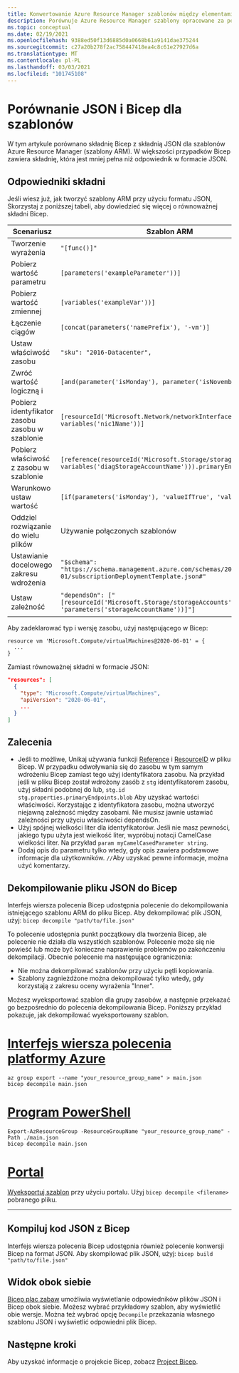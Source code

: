 ```yaml
---
title: Konwertowanie Azure Resource Manager szablonów między elementami JSON i Bicep
description: Porównuje Azure Resource Manager szablony opracowane za pomocą notacji JSON i Bicep.
ms.topic: conceptual
ms.date: 02/19/2021
ms.openlocfilehash: 9388ed50f13d6885d0a0668b61a9141dae375244
ms.sourcegitcommit: c27a20b278f2ac758447418ea4c8c61e27927d6a
ms.translationtype: MT
ms.contentlocale: pl-PL
ms.lasthandoff: 03/03/2021
ms.locfileid: "101745108"
---
```

# <a name="comparing-json-and-bicep-for-templates"></a>Porównanie JSON i Bicep dla szablonów

W tym artykule porównano składnię Bicep z składnią JSON dla szablonów Azure Resource Manager (szablony ARM). W większości przypadków Bicep zawiera składnię, która jest mniej pełna niż odpowiednik w formacie JSON.

## <a name="syntax-equivalents"></a>Odpowiedniki składni

Jeśli wiesz już, jak tworzyć szablony ARM przy użyciu formatu JSON, Skorzystaj z poniższej tabeli, aby dowiedzieć się więcej o równoważnej składni Bicep.

| Scenariusz | Szablon ARM | Bicep |
| -------- | ------------ | ----- |
| Tworzenie wyrażenia | `"[func()]"` | `func()` |
| Pobierz wartość parametru | `[parameters('exampleParameter'))]` | `exampleParameter` |
| Pobierz wartość zmiennej | `[variables('exampleVar'))]` | `exampleVar` |
| Łączenie ciągów | `[concat(parameters('namePrefix'), '-vm')]` | `'${namePrefix}-vm'` |
| Ustaw właściwość zasobu | `"sku": "2016-Datacenter",` | `sku: '2016-Datacenter'` |
| Zwróć wartość logiczną i | `[and(parameter('isMonday'), parameter('isNovember'))]` | `isMonday && isNovember` |
| Pobierz identyfikator zasobu zasobu w szablonie | `[resourceId('Microsoft.Network/networkInterfaces', variables('nic1Name'))]` | `nic1.id` |
| Pobierz właściwość z zasobu w szablonie | `[reference(resourceId('Microsoft.Storage/storageAccounts', variables('diagStorageAccountName'))).primaryEndpoints.blob]` | `diagsAccount.properties.primaryEndpoints.blob` |
| Warunkowo ustaw wartość | `[if(parameters('isMonday'), 'valueIfTrue', 'valueIfFalse')]` | `isMonday ? 'valueIfTrue' : 'valueIfFalse'` |
| Oddziel rozwiązanie do wielu plików | Używanie połączonych szablonów | Korzystanie z modułów |
| Ustawianie docelowego zakresu wdrożenia | `"$schema": "https://schema.management.azure.com/schemas/2018-05-01/subscriptionDeploymentTemplate.json#"` | `targetScope = 'subscription'` |
| Ustaw zależność | `"dependsOn": ["[resourceId('Microsoft.Storage/storageAccounts', 'parameters('storageAccountName'))]"]` | Polegaj na automatycznym wykryciu zależności lub ręcznie ustaw zależność z `dependsOn: [ stg ]` |

Aby zadeklarować typ i wersję zasobu, użyj następującego w Bicep:

```bicep
resource vm 'Microsoft.Compute/virtualMachines@2020-06-01' = {
  ...
}
```

Zamiast równoważnej składni w formacie JSON:

```json
"resources": [
  {
    "type": "Microsoft.Compute/virtualMachines",
    "apiVersion": "2020-06-01",
    ...
  }
]
```

## <a name="recommendations"></a>Zalecenia

* Jeśli to możliwe, Unikaj używania funkcji [Reference](template-functions-resource.md#reference) i [ResourceID](template-functions-resource.md#resourceid) w pliku Bicep. W przypadku odwoływania się do zasobu w tym samym wdrożeniu Bicep zamiast tego użyj identyfikatora zasobu. Na przykład jeśli w pliku Bicep został wdrożony zasób z `stg` identyfikatorem zasobu, użyj składni podobnej do lub, `stg.id` `stg.properties.primaryEndpoints.blob` Aby uzyskać wartości właściwości. Korzystając z identyfikatora zasobu, można utworzyć niejawną zależność między zasobami. Nie musisz jawnie ustawiać zależności przy użyciu właściwości dependsOn.
* Użyj spójnej wielkości liter dla identyfikatorów. Jeśli nie masz pewności, jakiego typu użyta jest wielkość liter, wypróbuj notacji CamelCase wielkości liter. Na przykład `param myCamelCasedParameter string`.
* Dodaj opis do parametru tylko wtedy, gdy opis zawiera podstawowe informacje dla użytkowników. `//`Aby uzyskać pewne informacje, można użyć komentarzy.

## <a name="decompile-json-to-bicep"></a>Dekompilowanie pliku JSON do Bicep

Interfejs wiersza polecenia Bicep udostępnia polecenie do dekompilowania istniejącego szablonu ARM do pliku Bicep. Aby dekompilować plik JSON, użyj: `bicep decompile "path/to/file.json"`

To polecenie udostępnia punkt początkowy dla tworzenia Bicep, ale polecenie nie działa dla wszystkich szablonów. Polecenie może się nie powieść lub może być konieczne naprawienie problemów po zakończeniu dekompilacji. Obecnie polecenie ma następujące ograniczenia:

* Nie można dekompilować szablonów przy użyciu pętli kopiowania.
* Szablony zagnieżdżone można dekompilować tylko wtedy, gdy korzystają z zakresu oceny wyrażenia "Inner".

Możesz wyeksportować szablon dla grupy zasobów, a następnie przekazać go bezpośrednio do polecenia dekompilowania Bicep. Poniższy przykład pokazuje, jak dekompilować wyeksportowany szablon.

# <a name="azure-cli"></a>[Interfejs wiersza polecenia platformy Azure](#tab/azure-cli)

```azurecli
az group export --name "your_resource_group_name" > main.json
bicep decompile main.json
```

# <a name="powershell"></a>[Program PowerShell](#tab/azure-powershell)

```azurepowershell
Export-AzResourceGroup -ResourceGroupName "your_resource_group_name" -Path ./main.json
bicep decompile main.json
```

# <a name="portal"></a>[Portal](#tab/azure-portal)

[Wyeksportuj szablon](export-template-portal.md) przy użyciu portalu. Użyj `bicep decompile <filename>` pobranego pliku.

---

## <a name="build-json-from-bicep"></a>Kompiluj kod JSON z Bicep

Interfejs wiersza polecenia Bicep udostępnia również polecenie konwersji Bicep na format JSON. Aby skompilować plik JSON, użyj: `bicep build "path/to/file.json"`

## <a name="side-by-side-view"></a>Widok obok siebie

[Bicep plac zabaw](https://aka.ms/bicepdemo) umożliwia wyświetlanie odpowiedników plików JSON i Bicep obok siebie. Możesz wybrać przykładowy szablon, aby wyświetlić obie wersje. Można też wybrać opcję `Decompile` przekazania własnego szablonu JSON i wyświetlić odpowiedni plik Bicep.

## <a name="next-steps"></a>Następne kroki

Aby uzyskać informacje o projekcie Bicep, zobacz [Project Bicep](https://github.com/Azure/bicep).
